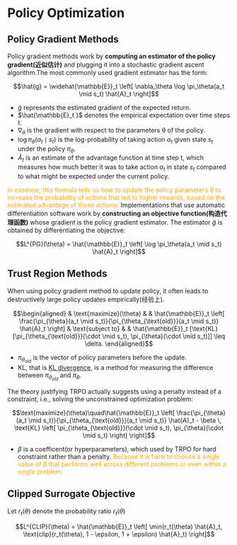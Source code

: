 # Policy Optimization
## Policy Gradient Methods
Policy gradient methods work by __computing an estimator of the policy gradient(近似估计)__ and plugging it into a stochastic gradient ascent algorithm.The most commonly used gradient estimator has the form:
```math
\hat{g} = \widehat{\mathbb{E}}_t \left[ \nabla_\theta \log \pi_\theta(a_t \mid s_t) \hat{A}_t \right]
```
* $\hat{g}$ represents the estimated gradient of the expected return.
* $\hat{\mathbb{E}_t }$ denotes the empirical expectation over time steps t.
* $\nabla_\theta$ is the gradient with respect to the parameters θ of the policy.
* $\log \pi_\theta(a_t \mid s_t)$  is the log-probability of taking action $a_t$ given state $s_t$ under the policy $\pi_\theta$.
* $\hat{A}_t$ is an estimate of the advantage function at time step t, which measures how much better it was to take action $a_t$ in state $s_t$ compared to what might be expected under the current policy.

<span style="color:orange">In essence, this formula tells us how to update the policy parameters θ to increase the probability of actions that led to higher rewards, based on the estimated advantage of those actions.</span> Implementations that use automatic differentiation software work by __constructing an objective function(构造代理函数)__ whose gradient is the policy gradient estimator. The estimator $\hat{g}$ is obtained by differentiating the objective:
```math
L^{PG}(\theta) = \hat{\mathbb{E}}_t \left[ \log \pi_\theta(a_t \mid s_t) \hat{A}_t \right]
```

## Trust Region Methods
When using policy gradient method to update policy, it  often leads to destructively large policy updates empirically(经验上).
```math
\begin{aligned}
& \text{maximize}(\theta) & & \hat{\mathbb{E}}_t \left[ \frac{\pi_{\theta}(a_t \mid s_t)}{\pi_{\theta_{\text{old}}}(a_t \mid s_t)} \hat{A}_t \right] & \text{subject to} & & \hat{\mathbb{E}}_t [\text{KL}[\pi_{\theta_{\text{old}}}(\cdot \mid s_t), \pi_{\theta}(\cdot \mid s_t)]] \leq \delta.
\end{aligned}
``` 
* $\pi_{\theta_{old}}$ is the vector of policy parameters before the update.
* KL, that is [KL divergence](KL_divergence.md), is a method for measuring the difference between $\pi_{\theta_{old}}$ and $\pi_{\theta}$.

The theory justifying TRPO actually suggests using a penalty instead of a constraint, i.e., solving the unconstrained optimization problem:
```math
\text{maximize}(\theta)\quad\hat{\mathbb{E}}_t \left[ \frac{\pi_{\theta}(a_t \mid s_t)}{\pi_{\theta_{\text{old}}}(a_t \mid s_t)} \hat{A}_t - \beta \, \text{KL} \left[ \pi_{\theta_{\text{old}}}(\cdot \mid s_t), \pi_{\theta}(\cdot \mid s_t) \right] \right]
``` 
* $\beta$ is a coefficent(or hyperparameters), which used by TRPO for hard constraint rather than a penalty. <span style="color:orange">Because it is hard to choose a single value of β that performs well across different problems or even within a single problem.</span>

## Clipped Surrogate Objective
Let $r_t(\theta)$ denote the probability ratio $r_t(\theta)$
```math
L^{CLIP}(\theta) = \hat{\mathbb{E}}_t \left[ \min(r_t(\theta) \hat{A}_t, \text{clip}(r_t(\theta), 1 - \epsilon, 1 + \epsilon) \hat{A}_t) \right]
``` 